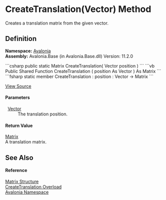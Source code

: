# CreateTranslation(Vector) Method


Creates a translation matrix from the given vector.



## Definition
**Namespace:** <a href="N_Avalonia">Avalonia</a>  
**Assembly:** Avalonia.Base (in Avalonia.Base.dll) Version: 11.2.0

<Tabs groupId="api-code-preview">
<TabItem value="csharp" label="C#">
```csharp
public static Matrix CreateTranslation(
	Vector position
)
```
</TabItem>
<TabItem value="vb" label="VB">
```vb
Public Shared Function CreateTranslation ( 
	position As Vector
) As Matrix
```
</TabItem>
<TabItem value="fsharp" label="F#">
```fsharp
static member CreateTranslation : 
        position : Vector -> Matrix 
```
</TabItem>
</Tabs>



<a href="https://github.com/AvaloniaUI/Avalonia/tree/master/src/Avalonia.Base/Matrix.cs#L258" title="View the source code">View Source</a>



#### Parameters
<dl><dt>  <a href="T_Avalonia_Vector">Vector</a></dt><dd>The translation position.</dd></dl>

#### Return Value
<a href="T_Avalonia_Matrix">Matrix</a>  
A translation matrix.

## See Also


#### Reference
<a href="T_Avalonia_Matrix">Matrix Structure</a>  
<a href="Overload_Avalonia_Matrix_CreateTranslation">CreateTranslation Overload</a>  
<a href="N_Avalonia">Avalonia Namespace</a>  

